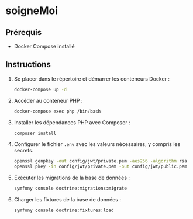 # soigneMoi

## Prérequis
- Docker Compose installé

## Instructions
1. Se placer dans le répertoire et démarrer les conteneurs Docker :
    ```bash
    docker-compose up -d
    ```

2. Accéder au conteneur PHP :
    ```bash
    docker-compose exec php /bin/bash
    ```

3. Installer les dépendances PHP avec Composer :
    ```bash
    composer install
    ```

4. Configurer le fichier `.env` avec les valeurs nécessaires, y compris les secrets.
    ```bash
    openssl genpkey -out config/jwt/private.pem -aes256 -algorithm rsa -pkeyopt rsa_keygen_bits:4096
    openssl pkey -in config/jwt/private.pem -out config/jwt/public.pem -pubout
    ```
5. Exécuter les migrations de la base de données :
    ```bash
    symfony console doctrine:migrations:migrate
    ```

6. Charger les fixtures de la base de données :
    ```bash
    symfony console doctrine:fixtures:load
    ```
